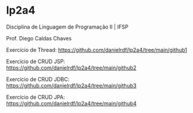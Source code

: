 # lp2a4

Disciplina de Linguagem de Programação II | IFSP

Prof. Diego Caldas Chaves

Exercício de Thread: https://github.com/danielrdf/lp2a4/tree/main/github1

Exercício de CRUD JSP: https://github.com/danielrdf/lp2a4/tree/main/github2

Exercício de CRUD JDBC: https://github.com/danielrdf/lp2a4/tree/main/github3

Exercício de CRUD JPA: https://github.com/danielrdf/lp2a4/tree/main/github4
